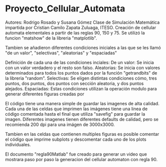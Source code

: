 # Proyecto_Cellular_Automata
Autores: Rodrigo Rosado y Susana Gómez
Clase de Simulación Matemática impartida por Cristian Camilo Zapata Zuluaga, ITESO.
Creación de cellular automata elementales a partir de las reglas 90, 150 y 75. Se utilizó la funcion "matshow" de la libreria "matplotlib".

Tambien se añadieron diferentes condiciones iniciales a las que se les llamó "de un valor", "selectivas", "aleatorias" y "espaciadas"

Definición de cada una de las condiciones inciales:
De un valor: Se inicia con un valor verdadero y el resto son falso.
Aleatorias: Se inicia con valores determinados para todos los puntos dados por la función "getrandbits" de la libreria "random".
Selectivas: Se eligen distintas condiciones cómo, tres puntos, dos puntos, dos puntos con sección aleatoria, y dos puntos alejados. 
Espaciadas: Estas condiciones utilizan la operación modulo para generar diferentes figuras creadas por 

El código tiene una manera simple de guardar las imagenes de alta calidad. Cada una de las celdas que imprimen las imágenes tiene una linea de código comentada hasta el final que utiliza "savefig" para guardar la imagen. Diferentes imagenes tienen diferentes defaults de calidad, pero se recomienda 200 dpi para una imágen de 3000x3000.

Tambien en las celdas que contienen multiples figuras es posible comentar el código que imprime subplots y descomentar cada uno de los plots individuales.

El documento "regla90Matlab" fue creado para generar un video que mostrara paso por paso la generacion del cellular automaton con regla 90.
